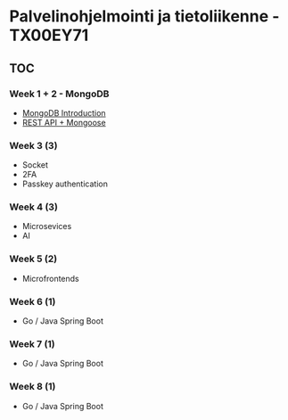 # Palvelinohjelmointi ja tietoliikenne - TX00EY71

## TOC

### Week 1 + 2 - MongoDB
- [MongoDB Introduction](week1/nosql-mongodb.md)
- [REST API + Mongoose](week1/mongoose.md)


### Week 3 (3)
- Socket
- 2FA
- Passkey authentication

### Week 4 (3)
- Microsevices
- AI

### Week 5 (2)
- Microfrontends

### Week 6 (1)
- Go / Java Spring Boot

### Week 7 (1)
- Go / Java Spring Boot

### Week 8 (1)
- Go / Java Spring Boot


































